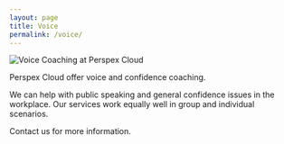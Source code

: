 ```yaml
---
layout: page
title: Voice
permalink: /voice/
---
```


![Voice Coaching at Perspex Cloud](../img/59082898-E004-41C2-9D93-627C210C793C.jpeg "Photoksar village, viewed from the West, Jammu and Kashmir, India")

Perspex Cloud offer voice and confidence coaching. 

We can help with public speaking and general confidence issues in the workplace.
Our services work equally well in group and individual scenarios.

Contact us for more information.

